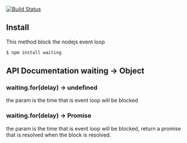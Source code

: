 [![Build Status](https://travis-ci.org/Cereceres/sleeping.svg?branch=master)](https://travis-ci.org/Cereceres/sleeping)
## Install
This method block the nodejs event loop
```bash
$ npm install waiting
```
## API Documentation waiting -> Object
### waiting.for(delay) -> undefined
the param is the time that is event loop will be blocked

### waiting.for(delay) -> Promise
the param is the time that is event loop will be blocked, return a promise that is 
resolved when the block is resolved.
